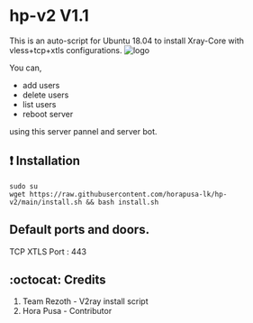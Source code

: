 # hp-v2 V1.1
This is an auto-script for Ubuntu 18.04 to install Xray-Core with vless+tcp+xtls configurations.
![logo](https://telegra.ph/file/1b7cc871ebd3d5399f998.png)

You can,
* add users
* delete users
* list users
* reboot server

using this server pannel and server bot.

## :heavy_exclamation_mark: Installation
```
sudo su 
wget https://raw.githubusercontent.com/horapusa-lk/hp-v2/main/install.sh && bash install.sh
```

## Default ports and doors.

TCP XTLS Port : 443

## :octocat: Credits

1. Team Rezoth - V2ray install script
2. Hora Pusa - Contributor
